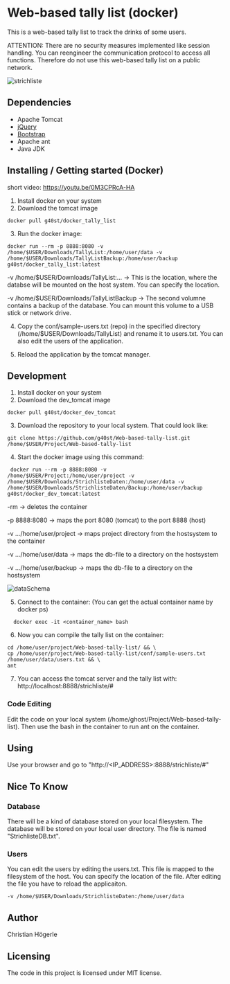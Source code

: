 # Web-based tally list (docker)

This is a web-based tally list to track the drinks of some users. 

ATTENTION: There are no security measures implemented like session handling. You can reengineer the communication protocol to access all functions. Therefore do not use this web-based tally list on a public network.

![strichliste](https://user-images.githubusercontent.com/7523395/34341782-252e2f6a-e99f-11e7-99d3-f6b987df4d0c.gif)

## Dependencies
* Apache Tomcat
* [jQuery](https://jquery.com/)
* [Bootstrap](http://getbootstrap.com/)
* Apache ant
* Java JDK

## Installing / Getting started (Docker)
  short video: https://youtu.be/0M3CPRcA-HA

  1) Install docker on your system
  2) Download the tomcat image
```shell
docker pull g40st/docker_tally_list
```
  3) Run the docker image:
```shell
docker run --rm -p 8888:8080 -v /home/$USER/Downloads/TallyList:/home/user/data -v /home/$USER/Downloads/TallyListBackup:/home/user/backup  g40st/docker_tally_list:latest
```

   -v /home/$USER/Downloads/TallyList:... -> This is the location, where the databse will be mounted on the host system. You can  specify the location. 

  -v /home/$USER/Downloads/TallyListBackup -> The second volumne contains a backup of the database. You can mount this volume to a USB stick or network drive.

  4) Copy the conf/sample-users.txt (repo) in the specified directory (/home/$USER/Downloads/TallyList) and rename it to users.txt. You can also edit the users of the application.
      
  5) Reload the application by the tomcat manager.


## Development
  1) Install docker on your system
  2) Download the dev_tomcat image
```shell
docker pull g40st/docker_dev_tomcat
```
  3) Download the repository to your local system. That could look like:
 ```shell
git clone https://github.com/g40st/Web-based-tally-list.git /home/$USER/Project/Web-based-tally-list
```   
  4) Start the docker image using this command:
  ```shell
   docker run --rm -p 8888:8080 -v /home/$USER/Project:/home/user/project -v /home/$USER/Downloads/StrichlisteDaten:/home/user/data -v /home/$USER/Downloads/StrichlisteDaten/Backup:/home/user/backup  g40st/docker_dev_tomcat:latest
   ```
  -rm   ->  deletes the container 
  
  -p 8888:8080  ->   maps the port 8080 (tomcat) to the port 8888 (host)
  
  -v .../home/user/project ->  maps project directory from the hostsystem to the container
  
  -v .../home/user/data ->  maps the db-file to a directory on the hostsystem
  
  -v .../home/user/backup -> maps the db-file to a directory on the hostsystem

![dataSchema](https://user-images.githubusercontent.com/7523395/45096074-f9550000-b11f-11e8-8c0c-3c53cb63f073.png)

  5) Connect to the container: (You can get the actual container name by docker ps)
  ```shell
    docker exec -it <container_name> bash  
  ```
  6) Now you can compile the tally list on the container:
```shell
cd /home/user/project/Web-based-tally-list/ && \
cp /home/user/project/Web-based-tally-list/conf/sample-users.txt /home/user/data/users.txt && \
ant
  ```
  7) You can access the tomcat server and the tally list with:
      http://localhost:8888/strichliste/#
    

### Code Editing
  Edit the code on your local system (/home/ghost/Project/Web-based-tally-list). Then use the bash in the container to run ant on the container. 

## Using
  Use your browser and go to "http://<IP_ADDRESS>:8888/strichliste/#"

## Nice To Know

### Database
There will be a kind of database stored on your local filesystem. The database will be stored on your local user directory. The file is named "StrichlisteDB.txt".

### Users
You can edit the users by editing the users.txt. This file is mapped to the filesystem of the host. You can specify the location of the file. After editing the file you have to reload the applicaiton.

```shell
-v /home/$USER/Downloads/StrichlisteDaten:/home/user/data
```


## Author
Christian Högerle

## Licensing
The code in this project is licensed under MIT license.

